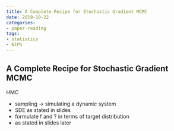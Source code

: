 ```yaml
---
title: A Complete Recipe for Stochastic Gradient MCMC
date: 2019-10-22
categories:
- paper-reading
tags:
- statistics
- NIPS
---
```


## A Complete Recipe for Stochastic Gradient MCMC

HMC
- sampling -> simulating a dynamic system
- SDE as stated in slides
- formulate f and ? in terms of target distribution
- as stated in slides later
